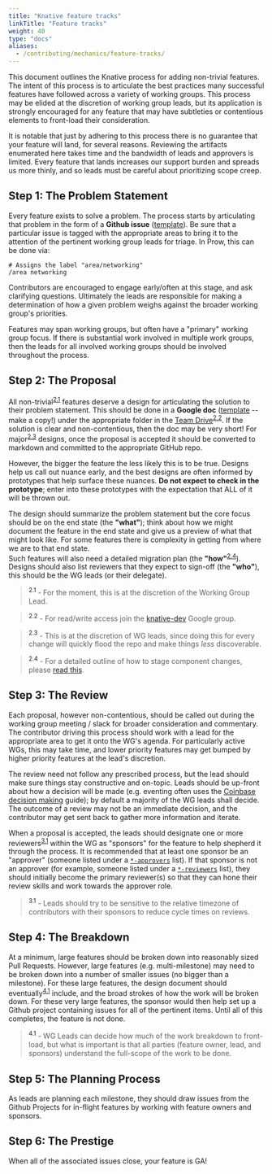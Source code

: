 ```yaml
---
title: "Knative feature tracks"
linkTitle: "Feature tracks"
weight: 40
type: "docs"
aliases:
  - /contributing/mechanics/feature-tracks/
---
```


This document outlines the Knative process for adding non-trivial features.  The 
intent of this process is to articulate the best practices many successful 
features have followed across a variety of working groups.  This process may be 
elided at the discretion of working group leads, but its application is strongly 
encouraged for any feature that may have subtleties or contentious elements to 
front-load their consideration.

It is notable that just by adhering to this process there is no guarantee that 
your feature will land, for several reasons.  Reviewing the artifacts enumerated 
here takes time and the bandwidth of leads and approvers is limited.  Every 
feature that lands increases our support burden and spreads us more thinly, and 
so leads must be careful about prioritizing scope creep.

## Step 1: The Problem Statement

Every feature exists to solve a problem.  The process starts by articulating 
that problem in the form of a **Github issue** 
([template](https://docs.google.com/document/d/1wcQj6SBvIegfoeBT6Q7Wa_snNdsGy5j-bwwSOcTcejY/edit#heading=h.n8a530nnrb)).
 Be sure that a particular issue is tagged with the appropriate areas to bring 
it to the attention of the pertinent working group leads for triage.  In Prow, 
this can be done via:

```
# Assigns the label "area/networking"
/area networking
```

Contributors are encouraged to engage early/often at this stage, and ask 
clarifying questions.  Ultimately the leads are responsible for making a 
determination of how a given problem weighs against the broader working group's 
priorities.

Features may span working groups, but often have a "primary" working group 
focus.  If there is substantial work involved in multiple work groups, then the 
leads for all involved working groups should be involved throughout the process.

## Step 2: The Proposal

All non-trivial<sup>[2.1](#2.1)</sup> features deserve a design for 
articulating the solution to their problem statement. This should be done in a 
**Google doc**
([template](https://docs.google.com/document/d/1s6IIU98bi5FlRNmmBaLAn1rgoleK_ovcL746L7NHq0c/edit) -- make a copy!) 
under the appropriate folder in the [Team 
Drive](https://drive.google.com/corp/drive/u/0/folders/0APnJ_hRs30R2Uk9PVA)<sup>[2.2](#2.2)</sup>.
If the solution is clear and non-contentious, then the doc may be very short!
For major<sup>[2.3](#2.3)</sup> designs, once the proposal is accepted it should be converted to
markdown and committed to the appropriate GitHub repo.

However, the bigger the feature the less likely this is to be true.  Designs 
help us call out nuance early, and the best designs are often informed by 
prototypes that help surface these nuances.  **Do not expect to check in the 
prototype**; enter into these prototypes with the expectation that ALL of it 
will be thrown out.

The design should summarize the problem statement but the core focus should be 
on the end state (the **"what"**); think about how we might document the feature 
in the end state and give us a preview of what that might look like.  For some 
features there is complexity in getting from where we are to that end state.  
Such features will also need a detailed migration plan (the **"how"**<sup>[2.4](#2.4)</sup>).
Designs should also list reviewers that they expect to sign-off (the **"who"**),
this should be the WG leads (or their delegate).

> <a name="2.1"><sup>2.1</sup></a> - For the moment, this is at the discretion of the Working Group Lead.

> <a name="2.2"><sup>2.2</sup></a> - For read/write access join the [knative-dev](https://groups.google.com/forum/#!forum/knative-dev) Google group.

> <a name="2.3"><sup>2.3</sup></a> - This is at the discretion of WG leads, since doing this for every change will quickly flood the repo and make things _less_ discoverable.

> <a name="2.4"><sup>2.4</sup></a> - For a detailed outline of how to stage component changes, please [read this](https://github.com/knative/serving/issues/2639).

## Step 3: The Review

Each proposal, however non-contentious, should be called out during the working 
group meeting / slack for broader consideration and commentary.  The contributor 
driving this process should work with a lead for the appropriate area to get it 
onto the WG's agenda.  For particularly active WGs, this may take time, and 
lower priority features may get bumped by higher priority features at the lead's 
discretion.  

The review need not follow any prescribed process, but the lead should make sure 
things stay constructive and on-topic.  Leads should be up-front about how a 
decision will be made (e.g. eventing often uses the [Coinbase decision 
making](https://medium.com/@barmstrong/how-we-make-decisions-at-coinbase-cd6c630322e9) 
guide); by default a majority of the WG leads shall decide.  The outcome of a 
review may not be an immediate decision, and the contributor may get sent back 
to gather more information and iterate.

When a proposal is accepted, the leads should designate one or more
reviewers<sup>[3.1](#3.1)</sup> within the WG as "sponsors" for the
feature to help shepherd it through the process.  It is recommended that at
least one sponsor be an "approver" (someone listed under a
[`*-approvers`](https://github.com/knative/serving/blob/master/OWNERS_ALIASES) list).
If that sponsor is not an approver (for example, someone listed under a
[`*-reviewers`](https://github.com/knative/serving/blob/master/OWNERS_ALIASES) list),
they should initially become the primary reviewer(s) so that they can hone their review skills
and work towards the approver role.

> <a name="3.1"><sup>3.1</sup></a> - Leads should try to be sensitive to the relative timezone of contributors with their sponsors to reduce cycle times on reviews.

## Step 4: The Breakdown

At a minimum, large features should be broken down into reasonably sized Pull 
Requests.  However, large features (e.g. multi-milestone) may need to be broken 
down into a number of smaller issues (no bigger than a milestone).  For these 
large features, the design document should eventually<sup>[4.1](#4.1)</sup> include, and the
broad strokes of how the work will be broken down. For these very large features,
the sponsor would then help set up a Github project containing issues for all of
the pertinent items.  Until all of this completes, the feature is not done.

> <a name="4.1"><sup>4.1</sup></a> - WG Leads can decide how much of the work breakdown to front-load, but what is important is that all parties (feature owner, lead, and sponsors) understand the full-scope of the work to be done.


## Step 5: The Planning Process

As leads are planning each milestone, they should draw issues from the Github 
Projects for in-flight features by working with feature owners and sponsors.

## Step 6: The Prestige

When all of the associated issues close, your feature is GA!
